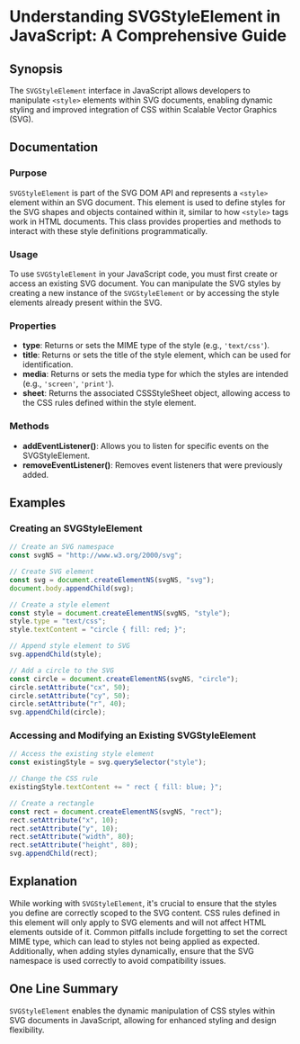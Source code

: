 <!--
Meta Description: # Understanding SVGStyleElement in JavaScript: A Comprehensive Guide ## Synopsis The `SVGStyleElement` interface in JavaScript allows developers to ma...
Meta Keywords: svg, style, svgstyleelement, element, circle
-->

# Understanding SVGStyleElement in JavaScript: A Comprehensive Guide

## Synopsis
The `SVGStyleElement` interface in JavaScript allows developers to manipulate `<style>` elements within SVG documents, enabling dynamic styling and improved integration of CSS within Scalable Vector Graphics (SVG).

## Documentation
### Purpose
`SVGStyleElement` is part of the SVG DOM API and represents a `<style>` element within an SVG document. This element is used to define styles for the SVG shapes and objects contained within it, similar to how `<style>` tags work in HTML documents. This class provides properties and methods to interact with these style definitions programmatically.

### Usage
To use `SVGStyleElement` in your JavaScript code, you must first create or access an existing SVG document. You can manipulate the SVG styles by creating a new instance of the `SVGStyleElement` or by accessing the style elements already present within the SVG.

### Properties
- **type**: Returns or sets the MIME type of the style (e.g., `'text/css'`).
- **title**: Returns or sets the title of the style element, which can be used for identification.
- **media**: Returns or sets the media type for which the styles are intended (e.g., `'screen'`, `'print'`).
- **sheet**: Returns the associated CSSStyleSheet object, allowing access to the CSS rules defined within the style element.

### Methods
- **addEventListener()**: Allows you to listen for specific events on the SVGStyleElement.
- **removeEventListener()**: Removes event listeners that were previously added.

## Examples
### Creating an SVGStyleElement
```javascript
// Create an SVG namespace
const svgNS = "http://www.w3.org/2000/svg";

// Create SVG element
const svg = document.createElementNS(svgNS, "svg");
document.body.appendChild(svg);

// Create a style element
const style = document.createElementNS(svgNS, "style");
style.type = "text/css";
style.textContent = "circle { fill: red; }";

// Append style element to SVG
svg.appendChild(style);

// Add a circle to the SVG
const circle = document.createElementNS(svgNS, "circle");
circle.setAttribute("cx", 50);
circle.setAttribute("cy", 50);
circle.setAttribute("r", 40);
svg.appendChild(circle);
```

### Accessing and Modifying an Existing SVGStyleElement
```javascript
// Access the existing style element
const existingStyle = svg.querySelector("style");

// Change the CSS rule
existingStyle.textContent += " rect { fill: blue; }";

// Create a rectangle
const rect = document.createElementNS(svgNS, "rect");
rect.setAttribute("x", 10);
rect.setAttribute("y", 10);
rect.setAttribute("width", 80);
rect.setAttribute("height", 80);
svg.appendChild(rect);
```

## Explanation
While working with `SVGStyleElement`, it's crucial to ensure that the styles you define are correctly scoped to the SVG content. CSS rules defined in this element will only apply to SVG elements and will not affect HTML elements outside of it. Common pitfalls include forgetting to set the correct MIME type, which can lead to styles not being applied as expected. Additionally, when adding styles dynamically, ensure that the SVG namespace is used correctly to avoid compatibility issues.

## One Line Summary
`SVGStyleElement` enables the dynamic manipulation of CSS styles within SVG documents in JavaScript, allowing for enhanced styling and design flexibility.
